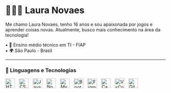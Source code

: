 # 👩🏻‍💻 Laura Novaes

Me chamo Laura Novaes, tenho 16 anos e sou apaixonada por jogos e aprender coisas novas. Atualmente, busco mais conhecimento na área da tecnologia!


▪︎ 🔭 Ensino médio técnico em TI - FIAP </br>
▪︎ 🌍 São Paulo - Brasil

---

### 🤖 Linguagens e Tecnologias



<img 
    align="left" 
    alt="HTML"
    title="HTML" 
    width="30px" 
    style="padding-right: 10px;" 
    src="https://cdn.jsdelivr.net/gh/devicons/devicon@latest/icons/html5/html5-original.svg" 
/>
<img 
    align="left" 
    alt="CSS" 
    title="CSS"
    width="30px" 
    style="padding-right: 10px;" 
    src="https://cdn.jsdelivr.net/gh/devicons/devicon@latest/icons/css3/css3-original.svg" 
/>
<img 
    align="left" 
    alt="JavaScript" 
    title="JavaScript"
    width="30px" 
    style="padding-right: 10px;" 
    src="https://cdn.jsdelivr.net/gh/devicons/devicon@latest/icons/javascript/javascript-original.svg" 
/>

<img 
   align="left" 
   alt="NodeJs" 
   title="NodeJs"
   width="30px" 
   style="padding-right: 10px;"
   src="https://cdn.jsdelivr.net/gh/devicons/devicon@latest/icons/nodejs/nodejs-original-wordmark.svg" 
/>

<img 
   align="left" 
   alt="MySql" 
   title="MySql"
   width="30px" 
   style="padding-right: 10px;"
   src="https://cdn.jsdelivr.net/gh/devicons/devicon@latest/icons/mysql/mysql-original.svg"
/>

<img 
   align="left" 
   alt="BootStrap" 
   title="BootStrap"
   width="30px" 
   style="padding-right: 10px;"
   src="https://cdn.jsdelivr.net/gh/devicons/devicon@latest/icons/bootstrap/bootstrap-original.svg"
/>

<img 
   align="left" 
   alt="Figma" 
   title="Figma"
   width="30px" 
   style="padding-right: 10px;"
   src="https://cdn.jsdelivr.net/gh/devicons/devicon@latest/icons/figma/figma-original.svg" 
/>

<img 
   align="left" 
   alt="Canva" 
   title="Canva"
   width="30px" 
   style="padding-right: 10px;"
   src="https://cdn.jsdelivr.net/gh/devicons/devicon@latest/icons/canva/canva-original.svg" 
/>

<img 
   align="left" 
   alt="VsCode" 
   title="VsCode"
   width="30px" 
   style="padding-right: 10px;"
   src="https://cdn.jsdelivr.net/gh/devicons/devicon@latest/icons/vscode/vscode-original.svg" 
/>

<img 
   align="left" 
   alt="GitHub" 
   title="GitHub"
   width="30px" 
   style="padding-right: 10px;"
   src="https://cdn.jsdelivr.net/gh/devicons/devicon@latest/icons/github/github-original.svg"
/>


